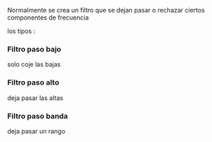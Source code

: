 Normalmente se crea un filtro que se dejan pasar o rechazar ciertos componentes de frecuencia 

los tipos :
### Filtro paso bajo 
solo coje las bajas 
### Filtro paso alto
deja pasar las altas
### Filtro paso banda
deja pasar un rango 